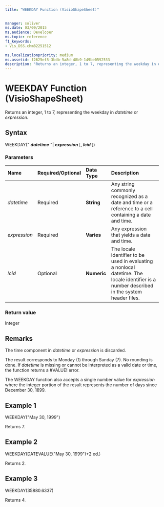 ```yaml
---
title: "WEEKDAY Function (VisioShapeSheet)"
 
 
manager: soliver
ms.date: 03/09/2015
ms.audience: Developer
ms.topic: reference
f1_keywords:
- Vis_DSS.chm82251512
 
ms.localizationpriority: medium
ms.assetid: f2625ef8-3bdb-5a8d-48b9-149be0592533
description: "Returns an integer, 1 to 7, representing the weekday in datetime or expression."
---
```


# WEEKDAY Function (VisioShapeSheet)

Returns an integer, 1 to 7, representing the weekday in  _datetime_ or  _expression_.
  
## Syntax

WEEKDAY(" ***datetime*** "| ***expression*** [, ***lcid*** ]) 
  
### Parameters

|**Name**|**Required/Optional**|**Data Type**|**Description**|
|:-----|:-----|:-----|:-----|
| _datetime_ <br/> |Required  <br/> |**String** <br/> | Any string commonly recognized as a date and time or a reference to a cell containing a date and time. |
| _expression_ <br/> |Required  <br/> |**Varies** <br/> |Any expression that yields a date and time. |
| _lcid_ <br/> |Optional  <br/> |**Numeric** <br/> |The locale identifier to be used in evaluating a nonlocal datetime. The locale identifier is a number described in the system header files. |
   
### Return value

Integer
  
## Remarks

The time component in  _datetime_ or  _expression_ is discarded. 
  
The result corresponds to Monday (1) through Sunday (7). No rounding is done. If  _datetime_ is missing or cannot be interpreted as a valid date or time, the function returns a #VALUE! error. 
  
The WEEKDAY function also accepts a single number value for  _expression_ where the integer portion of the result represents the number of days since December 30, 1899. 
  
## Example 1

WEEKDAY("May 30, 1999")
  
Returns 7.
  
## Example 2

WEEKDAY(DATEVALUE("May 30, 1999")+2 ed.)
  
Returns 2.
  
## Example 3

WEEKDAY(35880.6337)
  
Returns 4.
  

